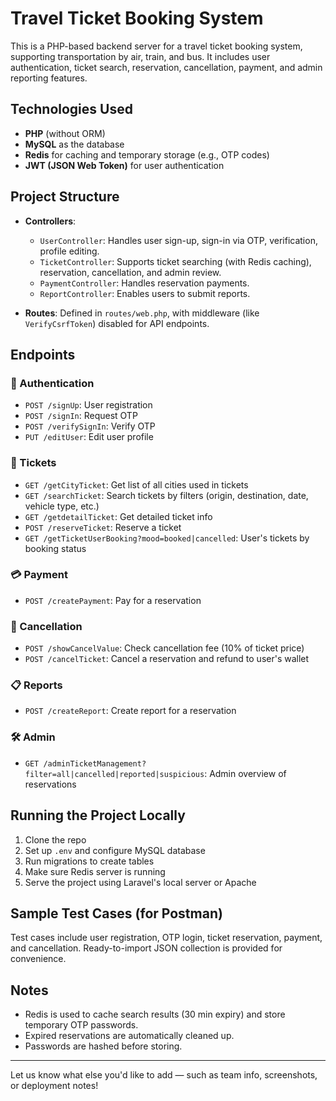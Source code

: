 # Travel Ticket Booking System

This is a PHP-based backend server for a travel ticket booking system, supporting transportation by air, train, and bus. It includes user authentication, ticket search, reservation, cancellation, payment, and admin reporting features.

## Technologies Used

* **PHP** (without ORM)
* **MySQL** as the database
* **Redis** for caching and temporary storage (e.g., OTP codes)
* **JWT (JSON Web Token)** for user authentication

## Project Structure

* **Controllers**:

  * `UserController`: Handles user sign-up, sign-in via OTP, verification, profile editing.
  * `TicketController`: Supports ticket searching (with Redis caching), reservation, cancellation, and admin review.
  * `PaymentController`: Handles reservation payments.
  * `ReportController`: Enables users to submit reports.

* **Routes**:
  Defined in `routes/web.php`, with middleware (like `VerifyCsrfToken`) disabled for API endpoints.

## Endpoints

### 🔐 Authentication

* `POST /signUp`: User registration
* `POST /signIn`: Request OTP
* `POST /verifySignIn`: Verify OTP
* `PUT /editUser`: Edit user profile

### 🎫 Tickets

* `GET /getCityTicket`: Get list of all cities used in tickets
* `GET /searchTicket`: Search tickets by filters (origin, destination, date, vehicle type, etc.)
* `GET /getdetailTicket`: Get detailed ticket info
* `POST /reserveTicket`: Reserve a ticket
* `GET /getTicketUserBooking?mood=booked|cancelled`: User's tickets by booking status

### 💳 Payment

* `POST /createPayment`: Pay for a reservation

### 🚫 Cancellation

* `POST /showCancelValue`: Check cancellation fee (10% of ticket price)
* `POST /cancelTicket`: Cancel a reservation and refund to user's wallet

### 📋 Reports

* `POST /createReport`: Create report for a reservation

### 🛠️ Admin

* `GET /adminTicketManagement?filter=all|cancelled|reported|suspicious`: Admin overview of reservations

## Running the Project Locally

1. Clone the repo
2. Set up `.env` and configure MySQL database
3. Run migrations to create tables
4. Make sure Redis server is running
5. Serve the project using Laravel's local server or Apache

## Sample Test Cases (for Postman)

Test cases include user registration, OTP login, ticket reservation, payment, and cancellation. Ready-to-import JSON collection is provided for convenience.

## Notes

* Redis is used to cache search results (30 min expiry) and store temporary OTP passwords.
* Expired reservations are automatically cleaned up.
* Passwords are hashed before storing.

---

Let us know what else you'd like to add — such as team info, screenshots, or deployment notes!
